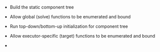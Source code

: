 
- Build the static component tree
  
- Allow global (solve) functions to be enumerated and bound

- Run top-down/bottom-up initialization for component tree

- Allow executor-specific (target) functions to be enumerated and bound

- 